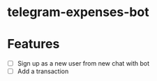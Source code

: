 # telegram-expenses-bot

# Features
- [ ] Sign up as a new user from new chat with bot
- [ ] Add a transaction